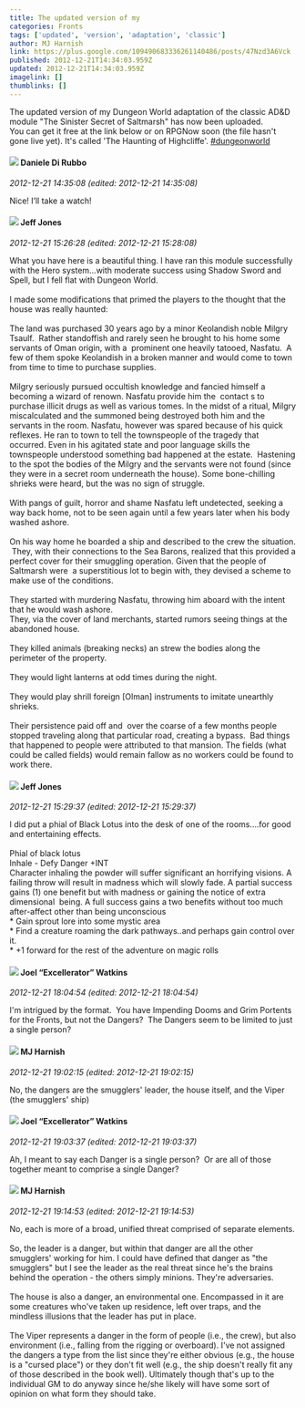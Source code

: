 ```yaml
---
title: The updated version of my
categories: Fronts
tags: ['updated', 'version', 'adaptation', 'classic']
author: MJ Harnish
link: https://plus.google.com/109490683336261140486/posts/47Nzd3A6Vck
published: 2012-12-21T14:34:03.959Z
updated: 2012-12-21T14:34:03.959Z
imagelink: []
thumblinks: []
---
```


The updated version of my Dungeon World adaptation of the classic AD&amp;D module &quot;The Sinister Secret of Saltmarsh&quot; has now been uploaded.<br />You can get it free at the link below or on RPGNow soon (the file hasn&#39;t gone live yet). It&#39;s called &#39;The Haunting of Highcliffe&#39;.  <a rel="nofollow" class="ot-hashtag" href="https://plus.google.com/s/%23dungeonworld/posts">#dungeonworld</a>  
<div id='comment z12ky1d5ymmdjpmsm233u3mi0wu4fnplg'>
  <h4><img src='{{site.baseurl}}//images/avatars/112507662527787769890_photo.jpg'> Daniele Di Rubbo</h4>
      <p><cite>2012-12-21 14:35:08 (edited: 2012-12-21 14:35:08)</cite></p>
        <p>Nice! I’ll take a watch!</p>
</div>
        

<div id='comment z12ky1d5ymmdjpmsm233u3mi0wu4fnplg'>
  <h4><img src='{{site.baseurl}}//images/avatars/109660663401260259529_photo.jpg'> Jeff Jones</h4>
      <p><cite>2012-12-21 15:26:28 (edited: 2012-12-21 15:28:08)</cite></p>
        <p>What you have here is a beautiful thing. I have ran this module successfully with the Hero system...with moderate success using Shadow Sword and Spell, but I fell flat with Dungeon World.<br /><br />I made some modifications that primed the players to the thought that the house was really haunted:<br /><br />The land was purchased 30 years ago by a minor Keolandish noble Milgry Tsaulf.  Rather standoffish and rarely seen he brought to his home some servants of Oman origin, with a  prominent one heavily tatooed, Nasfatu.  A few of them spoke Keolandish in a broken manner and would come to town from time to time to purchase supplies.<br /><br />Milgry seriously pursued occultish knowledge and fancied himself a becoming a wizard of renown. Nasfatu provide him the  contact s to purchase illicit drugs as well as various tomes. In the midst of a ritual, Milgry miscalculated and the summoned being destroyed both him and the servants in the room. Nasfatu, however was spared because of his quick reflexes. He ran to town to tell the townspeople of the tragedy that occurred. Even in his agitated state and poor language skills the townspeople understood something bad happened at the estate.  Hastening to the spot the bodies of the Milgry and the servants were not found (since they were in a secret room underneath the house). Some bone-chilling shrieks were heard, but the was no sign of struggle.  <br /><br />With pangs of guilt, horror and shame Nasfatu left undetected, seeking a way back home, not to be seen again until a few years later when his body washed ashore.<br /><br />On his way home he boarded a ship and described to the crew the situation.  They, with their connections to the Sea Barons, realized that this provided a perfect cover for their smuggling operation. Given that the people of Saltmarsh were  a superstitious lot to begin with, they devised a scheme to make use of the conditions.<br /><br />They started with murdering Nasfatu, throwing him aboard with the intent that he would wash ashore. <br />They, via the cover of land merchants, started rumors seeing things at the abandoned house.<br /><br />They killed animals (breaking necks) an strew the bodies along the perimeter of the property.<br /><br />They would light lanterns at odd times during the night.<br /><br />They would play shrill foreign [Olman] instruments to imitate unearthly shrieks.<br /><br />Their persistence paid off and  over the coarse of a few months people stopped traveling along that particular road, creating a bypass.  Bad things that happened to people were attributed to that mansion. The fields (what could be called fields) would remain fallow as no workers could be found to work there.</p>
</div>
        

<div id='comment z12ky1d5ymmdjpmsm233u3mi0wu4fnplg'>
  <h4><img src='{{site.baseurl}}//images/avatars/109660663401260259529_photo.jpg'> Jeff Jones</h4>
      <p><cite>2012-12-21 15:29:37 (edited: 2012-12-21 15:29:37)</cite></p>
        <p>I did put a phial of Black Lotus into the desk of one of the rooms....for good and entertaining effects.<br /><br />Phial of black lotus<br />Inhale - Defy Danger +INT<br />Character inhaling the powder will suffer significant an horrifying visions. A failing throw will result in madness which will slowly fade. A partial success gains (1) one benefit but with madness or gaining the notice of extra dimensional  being. A full success gains a two benefits without too much after-affect other than being unconscious<br />* Gain sprout lore into some mystic area<br />* Find a creature roaming the dark pathways..and perhaps gain control over it.<br />* +1 forward for the rest of the adventure on magic rolls</p>
</div>
        

<div id='comment z12ky1d5ymmdjpmsm233u3mi0wu4fnplg'>
  <h4><img src='{{site.baseurl}}//images/avatars/107429473095472584968_photo.jpg'> Joel “Excellerator” Watkins</h4>
      <p><cite>2012-12-21 18:04:54 (edited: 2012-12-21 18:04:54)</cite></p>
        <p>I&#39;m intrigued by the format.  You have Impending Dooms and Grim Portents for the Fronts, but not the Dangers?  The Dangers seem to be limited to just a single person?</p>
</div>
        

<div id='comment z12ky1d5ymmdjpmsm233u3mi0wu4fnplg'>
  <h4><img src='{{site.baseurl}}//images/avatars/109490683336261140486_photo.jpg'> MJ Harnish</h4>
      <p><cite>2012-12-21 19:02:15 (edited: 2012-12-21 19:02:15)</cite></p>
        <p>No, the dangers are the smugglers&#39; leader, the house itself, and the Viper (the smugglers&#39; ship)</p>
</div>
        

<div id='comment z12ky1d5ymmdjpmsm233u3mi0wu4fnplg'>
  <h4><img src='{{site.baseurl}}//images/avatars/107429473095472584968_photo.jpg'> Joel “Excellerator” Watkins</h4>
      <p><cite>2012-12-21 19:03:37 (edited: 2012-12-21 19:03:37)</cite></p>
        <p>Ah, I meant to say each Danger is a single person?  Or are all of those together meant to comprise a single Danger?</p>
</div>
        

<div id='comment z12ky1d5ymmdjpmsm233u3mi0wu4fnplg'>
  <h4><img src='{{site.baseurl}}//images/avatars/109490683336261140486_photo.jpg'> MJ Harnish</h4>
      <p><cite>2012-12-21 19:14:53 (edited: 2012-12-21 19:14:53)</cite></p>
        <p>No, each is more of a broad, unified threat comprised of separate elements.<br /><br />So, the leader is a danger, but within that danger are all the other smugglers&#39; working for him. I could have defined that danger as &quot;the smugglers&quot; but I see the leader as the real threat since he&#39;s the brains behind the operation - the others simply minions. They&#39;re adversaries.<br /><br />The house is also a danger, an environmental one. Encompassed in it are some creatures who&#39;ve taken up residence, left over traps, and the mindless illusions that the leader has put in place.<br /><br />The Viper represents a danger in the form of people (i.e., the crew), but also environment (i.e., falling from the rigging or overboard). I&#39;ve not assigned the dangers a type from the list since they&#39;re either obvious (e.g., the house is a &quot;cursed place&quot;) or they don&#39;t fit well (e.g., the ship doesn&#39;t really fit any of those described in the book well). Ultimately though that&#39;s up to the individual GM to do anyway since he/she likely will have some sort of opinion on what form they should take.</p>
</div>
        